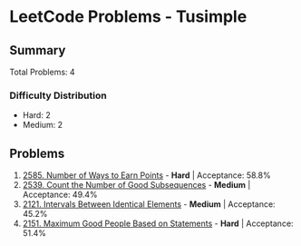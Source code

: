 # LeetCode Problems - Tusimple

## Summary
Total Problems: 4

### Difficulty Distribution

- Hard: 2
- Medium: 2

## Problems

1. [2585. Number of Ways to Earn Points](https://leetcode.com/problems/number-of-ways-to-earn-points/) - **Hard** | Acceptance: 58.8%
2. [2539. Count the Number of Good Subsequences](https://leetcode.com/problems/count-the-number-of-good-subsequences/) - **Medium** | Acceptance: 49.4%
3. [2121. Intervals Between Identical Elements](https://leetcode.com/problems/intervals-between-identical-elements/) - **Medium** | Acceptance: 45.2%
4. [2151. Maximum Good People Based on Statements](https://leetcode.com/problems/maximum-good-people-based-on-statements/) - **Hard** | Acceptance: 51.4%